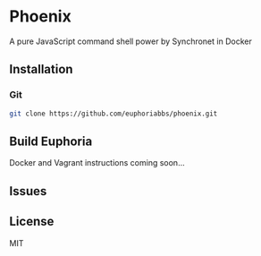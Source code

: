 # Phoenix

A pure JavaScript command shell power by Synchronet in Docker 

## Installation

### Git

```bash
git clone https://github.com/euphoriabbs/phoenix.git
```

### 
## Build Euphoria

Docker and Vagrant instructions coming soon...

## Issues

[](https://github.com/euphoriabbs/phoenix/issues)

## License

MIT
